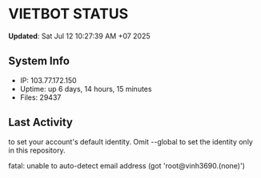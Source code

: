 # VIETBOT STATUS
**Updated**: Sat Jul 12 10:27:39 AM +07 2025

## System Info
- IP: 103.77.172.150
- Uptime: up 6 days, 14 hours, 15 minutes
- Files: 29437

## Last Activity

to set your account's default identity.
Omit --global to set the identity only in this repository.

fatal: unable to auto-detect email address (got 'root@vinh3690.(none)')
